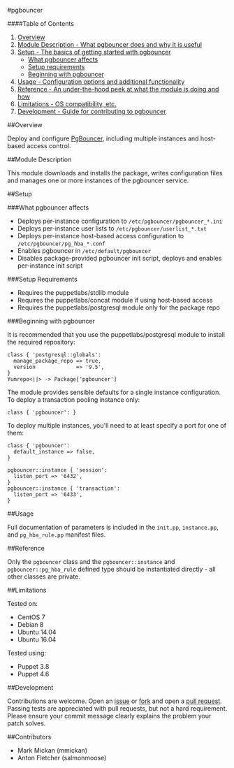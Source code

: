 #pgbouncer

####Table of Contents

1. [Overview](#overview)
2. [Module Description - What pgbouncer does and why it is useful](#module-description)
3. [Setup - The basics of getting started with pgbouncer](#setup)
    * [What pgbouncer affects](#what-pgbouncer-affects)
    * [Setup requirements](#setup-requirements)
    * [Beginning with pgbouncer](#beginning-with-pgbouncer)
4. [Usage - Configuration options and additional functionality](#usage)
5. [Reference - An under-the-hood peek at what the module is doing and how](#reference)
5. [Limitations - OS compatibility, etc.](#limitations)
6. [Development - Guide for contributing to pgbouncer](#development)

##Overview

Deploy and configure [PgBouncer](http://pgbouncer.github.io), including
multiple instances and host-based access control.

##Module Description

This module downloads and installs the package, writes configuration files
and manages one or more instances of the pgbouncer service.

##Setup

###What pgbouncer affects

* Deploys per-instance configuration to `/etc/pgbouncer/pgbouncer_*.ini`
* Deploys per-instance user lists to `/etc/pgbouncer/userlist_*.txt`
* Deploys per-instance host-based access configuration to
    `/etc/pgbouncer/pg_hba_*.conf`
* Enables pgbouncer in `/etc/default/pgbouncer`
* Disables package-provided pgbouncer init script, deploys and enables
    per-instance init script

###Setup Requirements

* Requires the puppetlabs/stdlib module
* Requires the puppetlabs/concat module if using host-based access
* Requires the puppetlabs/postgresql module only for the package repo

###Beginning with pgbouncer

It is recommended that you use the puppetlabs/postgresql module to install
the required repository:

```puppet
class { 'postgresql::globals':
  manage_package_repo => true,
  version             => '9.5',
}
Yumrepo<||> -> Package['pgbouncer']
```

The module provides sensible defaults for a single instance configuration.
To deploy a transaction pooling instance only:

```puppet
class { 'pgbouncer': }
```

To deploy multiple instances, you'll need to at least specify a port for one
of them:

```puppet
class { 'pgbouncer':
  default_instance => false,
}

pgbouncer::instance { 'session':
  listen_port => '6432',
}
pgbouncer::instance { 'transaction':
  listen_port => '6433',
}
```

##Usage

Full documentation of parameters is included in the `init.pp`,
`instance.pp`, and `pg_hba_rule.pp` manifest files.

##Reference

Only the `pgbouncer` class and the `pgbouncer::instance` and
`pgbouncer::pg_hba_rule` defined type should be instantiated directly - all
other classes are private.

##Limitations

Tested on:

* CentOS 7
* Debian 8
* Ubuntu 14.04
* Ubuntu 16.04

Tested using:

* Puppet 3.8
* Puppet 4.6

##Development

Contributions are welcome.  Open an
[issue](https://github.com/mmickan/puppet-pgbouncer/issues) or
[fork](https://github.com/mmickan/puppet-pgbouncer/fork) and open a [pull
request](https://github.com/mmickan/puppet-pgbouncer/pulls).  Passing tests
are appreciated with pull requests, but not a hard requirement.  Please
ensure your commit message clearly explains the problem your patch solves.

##Contributors

* Mark Mickan (mmickan)
* Anton Fletcher (salmonmoose)

